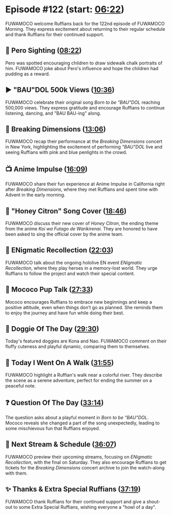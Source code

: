 # Episode #122 (start: [06:22](https://youtu.be/XTu3GChsEfM?t=06m22s))

FUWAMOCO welcome Ruffians back for the 122nd episode of FUWAMOCO Morning. They express excitement about returning to their regular schedule and thank Ruffians for their continued support.

## 👀 Pero Sighting ([08:22](https://youtu.be/XTu3GChsEfM?t=08m22s))

Pero was spotted encouraging children to draw sidewalk chalk portraits of him. FUWAMOCO joke about Pero's influence and hope the children had pudding as a reward.

## ▶️ "BAU"DOL 500k Views ([10:36](https://youtu.be/XTu3GChsEfM?t=10m36s))

FUWAMOCO celebrate their original song *Born to be "BAU"DOL* reaching 500,000 views. They express gratitude and encourage Ruffians to continue listening, dancing, and "BAU BAU-ing" along.

## 🎤 Breaking Dimensions ([13:06](https://youtu.be/XTu3GChsEfM?t=13m06s))

FUWAMOCO recap their performance at the *Breaking Dimensions* concert in New York, highlighting the excitement of performing *"BAU"DOL* live and seeing Ruffians with pink and blue penlights in the crowd.

## 📺 Anime Impulse ([16:09](https://youtu.be/XTu3GChsEfM?t=16m09s))

FUWAMOCO share their fun experience at Anime Impulse in California right after *Breaking Dimensions*, where they met Ruffians and spent time with Advent in the early morning.

## 🎤 "Honey Citron" Song Cover ([18:46](https://youtu.be/XTu3GChsEfM?t=18m46s))

FUWAMOCO discuss their new cover of *Honey Citron*, the ending theme from the anime *Koi wa Futago de Warikirenai*. They are honored to have been asked to sing the official cover by the anime team.

## 📖 ENigmatic Recollection ([22:03](https://youtu.be/XTu3GChsEfM?t=22m03s))

FUWAMOCO talk about the ongoing hololive EN event *ENigmatic Recollection*, where they play heroes in a memory-lost world. They urge Ruffians to follow the project and watch their special content.

## 📣 Mococo Pup Talk ([27:33](https://youtu.be/XTu3GChsEfM?t=27m33s))

Mococo encourages Ruffians to embrace new beginnings and keep a positive attitude, even when things don’t go as planned. She reminds them to enjoy the journey and have fun while doing their best.

## 🐶 Doggie Of The Day ([29:30](https://youtu.be/XTu3GChsEfM?t=29m30s))

Today's featured doggies are Kona and Nao. FUWAMOCO comment on their fluffy cuteness and playful dynamic, comparing them to themselves.

## 🚶 Today I Went On A Walk ([31:55](https://youtu.be/XTu3GChsEfM?t=31m55s))

FUWAMOCO highlight a Ruffian's walk near a colorful river. They describe the scene as a serene adventure, perfect for ending the summer on a peaceful note.

## ❓ Question Of The Day ([33:14](https://youtu.be/XTu3GChsEfM?t=33m14s))

The question asks about a playful moment in *Born to be "BAU"DOL*. Mococo reveals she changed a part of the song unexpectedly, leading to some mischievous fun that Ruffians enjoyed.

## 📅 Next Stream & Schedule ([36:07](https://youtu.be/XTu3GChsEfM?t=36m07s))

FUWAMOCO preview their upcoming streams, focusing on *ENigmatic Recollection*, with the final on Saturday. They also encourage Ruffians to get tickets for the *Breaking Dimensions* concert archive to join the watch-along with them.

## ✨ Thanks & Extra Special Ruffians ([37:19](https://youtu.be/XTu3GChsEfM?t=37m19s))

FUWAMOCO thank Ruffians for their continued support and give a shout-out to some Extra Special Ruffians, wishing everyone a "howl of a day".
